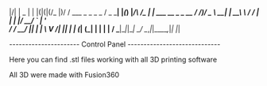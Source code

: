 
  |\/|   | _  |
  |  |(|(|(/_ |)\/
                /
                  ___     _   _ _               _
                 / _ \___| |_(_) |_/\   /\_   _| | ___ __ _ _ __
                / /_)/ _ \ __| | __\ \ / / | | | |/ __/ _` | '_ \
               / ___/  __/ |_| | |_ \ V /| |_| | | (_| (_| | | | |
               \/    \___|\__|_|\__| \_/  \__,_|_|\___\__,_|_| |_|



---------------------- Control Panel -----------------------------


Here you can find .stl files working with all 3D printing software


All 3D were made with Fusion360